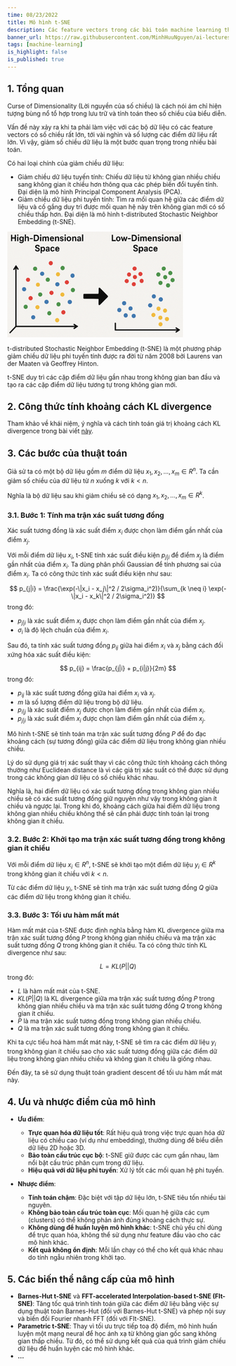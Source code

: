 ```yaml
---
time: 08/23/2022
title: Mô hình t-SNE
description: Các feature vectors trong các bài toán machine learning thực tế có thể có số chiều rất lớn và số lượng các điểm dữ liệu cũng lớn dần theo thời gian. Điều này có thể được gọi là Curse of Dimensionality, Lời nguyền của số chiều. Trong các thuật toán giảm chiều dữ liệu, t-SNE là một đại diện nổi bật cho phương pháp giảm chiều dữ liệu phi tuyến tính.
banner_url: https://raw.githubusercontent.com/MinhHuuNguyen/ai-lectures/refs/heads/master/3_machine_learning/images/13-pca/banner.png
tags: [machine-learning]
is_highlight: false
is_published: true
---
```


## 1. Tổng quan

Curse of Dimensionality (Lời nguyền của số chiều) là cách nói ám chỉ hiện tượng bùng nổ tổ hợp trong lưu trữ và tính toán theo số chiều của biểu diễn.

Vấn đề này xảy ra khi ta phải làm việc với các bộ dữ liệu có các feature vectors có số chiều rất lớn, tới vài nghìn và số lượng các điểm dữ liệu rất lớn.
Vì vậy, giảm số chiều dữ liệu là một bước quan trọng trong nhiều bài toán.

Có hai loại chính của giảm chiều dữ liệu:
- Giảm chiều dữ liệu tuyến tính:
Chiếu dữ liệu từ không gian nhiều chiều sang không gian ít chiều hơn thông qua các phép biến đổi tuyến tính.
Đại diện là mô hình Principal Component Analysis (PCA).
- Giảm chiều dữ liệu phi tuyến tính:
Tìm ra mối quan hệ giữa các điểm dữ liệu và cố gắng duy trì được mối quan hệ này trên không gian mới có số chiều thấp hơn.
Đại diện là mô hình t-distributed Stochastic Neighbor Embedding (t-SNE).

<img src="https://raw.githubusercontent.com/MinhHuuNguyen/ai-lectures/refs/heads/master/3_machine_learning/images/14-tsne/idea.png" width="400"/>

t-distributed Stochastic Neighbor Embedding (t-SNE) là một phương pháp giảm chiều dữ liệu phi tuyến tính được ra đời từ năm 2008 bởi Laurens van der Maaten và Geoffrey Hinton.

t-SNE duy trì các cặp điểm dữ liệu gần nhau trong không gian ban đầu và tạo ra các cặp điểm dữ liệu tương tự trong không gian mới.

## 2. Công thức tính khoảng cách KL divergence

Tham khảo về khái niệm, ý nghĩa và cách tính toán giá trị khoảng cách KL divergence trong bài viết [này](/blog/cac-phan-phoi-xac-suat).

## 3. Các bước của thuật toán

Giả sử ta có một bộ dữ liệu gồm $m$ điểm dữ liệu $x_1, x_2, \dots, x_m \in R^n$.
Ta cần giảm số chiều của dữ liệu từ $n$ xuống $k$ với $k < n$.

Nghĩa là bộ dữ liệu sau khi giảm chiều sẽ có dạng $x_1, x_2, \dots, x_m \in R^k$.

### 3.1. Bước 1: Tính ma trận xác suất tương đồng

Xác suất tương đồng là xác suất điểm $x_i$ được chọn làm điểm gần nhất của điểm $x_j$.

Với mỗi điểm dữ liệu $x_i$, t-SNE tính xác suất điều kiện $p_{j|i}$ để điểm $x_j$ là điểm gần nhất của điểm $x_i$.
Ta dùng phân phối Gaussian để tính phương sai của điểm $x_i$.
Ta có công thức tính xác suất điều kiện như sau:

$$ p_{j|i} = \frac{\exp(-\|x_i - x_j\|^2 / 2\sigma_i^2)}{\sum_{k \neq i} \exp(-\|x_i - x_k\|^2 / 2\sigma_i^2)} $$
trong đó:
- $p_{j|i}$ là xác suất điểm $x_i$ được chọn làm điểm gần nhất của điểm $x_j$.
- $\sigma_i$ là độ lệch chuẩn của điểm $x_i$.

Sau đó, ta tính xác suất tương đồng $p_{ij}$ giữa hai điểm $x_i$ và $x_j$ bằng cách đối xứng hóa xác suất điều kiện:

$$ p_{ij} = \frac{p_{j|i} + p_{i|j}}{2m} $$
trong đó:
- $p_{ij}$ là xác suất tương đồng giữa hai điểm $x_i$ và $x_j$.
- $m$ là số lượng điểm dữ liệu trong bộ dữ liệu.
- $p_{i|j}$ là xác suất điểm $x_j$ được chọn làm điểm gần nhất của điểm $x_i$.
- $p_{j|i}$ là xác suất điểm $x_i$ được chọn làm điểm gần nhất của điểm $x_j$.

Mô hình t-SNE sẽ tính toán ma trận xác suất tương đồng $P$ để đo đạc khoảng cách (sự tương đồng) giữa các điểm dữ liệu trong không gian nhiều chiều.

Lý do sử dụng giá trị xác suất thay vì các công thức tính khoảng cách thông thường như Euclidean distance là vì các giá trị xác suất có thể được sử dụng trong các không gian dữ liệu có số chiều khác nhau.

Nghĩa là, hai điểm dữ liệu có xác suất tương đồng trong không gian nhiều chiều sẽ có xác suất tương đồng giữ nguyên như vậy trong không gian ít chiều và ngược lại.
Trong khi đó, khoảng cách giữa hai điểm dữ liệu trong không gian nhiều chiều không thể sẽ cần phải được tính toán lại trong không gian ít chiều.

### 3.2. Bước 2: Khởi tạo ma trận xác suất tương đồng trong không gian ít chiều

Với mỗi điểm dữ liệu $x_i \in R^n$, t-SNE sẽ khởi tạo một điểm dữ liệu $y_i \in R^k$ trong không gian ít chiều với $k < n$.

Từ các điểm dữ liệu $y_i$, t-SNE sẽ tính ma trận xác suất tương đồng $Q$ giữa các điểm dữ liệu trong không gian ít chiều.

### 3.3. Bước 3: Tối ưu hàm mất mát

Hàm mất mát của t-SNE được định nghĩa bằng hàm KL divergence giữa ma trận xác suất tương đồng $P$ trong không gian nhiều chiều và ma trận xác suất tương đồng $Q$ trong không gian ít chiều.
Ta có công thức tính KL divergence như sau:

$$ L = KL(P || Q) $$
trong đó:
- $L$ là hàm mất mát của t-SNE.
- $KL(P || Q)$ là KL divergence giữa ma trận xác suất tương đồng $P$ trong không gian nhiều chiều và ma trận xác suất tương đồng $Q$ trong không gian ít chiều.
- $P$ là ma trận xác suất tương đồng trong không gian nhiều chiều.
- $Q$ là ma trận xác suất tương đồng trong không gian ít chiều.

Khi ta cực tiểu hoá hàm mất mát này, t-SNE sẽ tìm ra các điểm dữ liệu $y_i$ trong không gian ít chiều sao cho xác suất tương đồng giữa các điểm dữ liệu trong không gian nhiều chiều và không gian ít chiều là giống nhau.

Đến đây, ta sẽ sử dụng thuật toán gradient descent để tối ưu hàm mất mát này.

## 4. Ưu và nhược điểm của mô hình

- **Ưu điểm**:
    - **Trực quan hóa dữ liệu tốt**: Rất hiệu quả trong việc trực quan hóa dữ liệu có chiều cao (ví dụ như embedding), thường dùng để biểu diễn dữ liệu 2D hoặc 3D.
    - **Bảo toàn cấu trúc cục bộ**: t-SNE giữ được các cụm gần nhau, làm nổi bật cấu trúc phân cụm trong dữ liệu.
    - **Hiệu quả với dữ liệu phi tuyến**: Xử lý tốt các mối quan hệ phi tuyến.

- **Nhược điểm**:
    - **Tính toán chậm**: Đặc biệt với tập dữ liệu lớn, t-SNE tiêu tốn nhiều tài nguyên.
    - **Không bảo toàn cấu trúc toàn cục**: Mối quan hệ giữa các cụm (clusters) có thể không phản ánh đúng khoảng cách thực sự.
    - **Không dùng để huấn luyện mô hình khác**: t-SNE chủ yếu chỉ dùng để trực quan hóa, không thể sử dụng như feature đầu vào cho các mô hình khác.
    - **Kết quả không ổn định**: Mỗi lần chạy có thể cho kết quả khác nhau do tính ngẫu nhiên trong khởi tạo.

## 5. Các biến thể nâng cấp của mô hình

- **Barnes-Hut t-SNE** và **FFT-accelerated Interpolation-based t-SNE (FIt-SNE)**: Tăng tốc quá trình tính toán giữa các điểm dữ liệu bằng việc sự dụng thuật toán Barnes-Hut (đối với Barnes-Hut t-SNE) và phép nội suy và biến đổi Fourier nhanh FFT (đối với FIt-SNE).
- **Parametric t-SNE**: Thay vì tối ưu trực tiếp toạ độ điểm, mô hình huấn luyện một mạng neural để học ánh xạ từ không gian gốc sang không gian thấp chiều.
Từ đó, có thể sử dụng kết quả của quá trình giảm chiều dữ liệu để huấn luyện các mô hình khác.
- **...**
